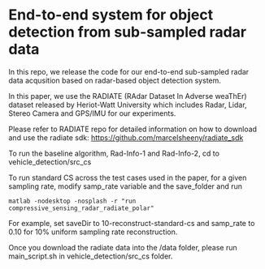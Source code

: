 # End-to-end system for object detection from sub-sampled radar data

In this repo, we release the code for our end-to-end sub-sampled radar data acqusition based on radar-based object detection system. 

In this paper, we use the RADIATE (RAdar Dataset In Adverse weaThEr) dataset released by Heriot-Watt University which includes Radar, Lidar, Stereo Camera and GPS/IMU for our experiments. 

Please refer to RADIATE repo for detailed information on how to download and use the radiate sdk: https://github.com/marcelsheeny/radiate_sdk


To run the baseline algorithm, Rad-Info-1 and Rad-Info-2, cd to vehicle_detection/src_cs 

To run standard CS across the test cases used in the paper, for a given sampling rate, 
modify samp_rate variable and the save_folder and run 
```
matlab -nodesktop -nosplash -r "run compressive_sensing_radar_radiate_polar"
```
For example, set saveDir to 10-reconstruct-standard-cs and samp_rate to 0.10 for 10% uniform sampling rate reconstruction. 

Once you download the radiate data into the /data folder, please run main_script.sh in vehicle_detection/src_cs folder.  


